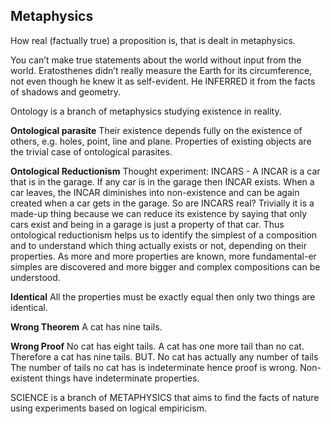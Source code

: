 ## Metaphysics

How real (factually true) a proposition is, that is dealt in metaphysics.

You can’t make true statements about the world without input from the world. Eratosthenes didn’t really measure the Earth for its circumference, not even though he knew it as self-evident. He INFERRED it from the facts of shadows and geometry.

Ontology is a branch of metaphysics studying existence in reality.

**Ontological parasite**
Their existence depends fully on the existence of others, e.g. holes, point, line and plane. Properties of existing objects are the trivial case of ontological parasites.

**Ontological Reductionism**
Thought experiment: INCARS - A INCAR is a car that is in the garage. If any car is in the garage then INCAR exists. When a car leaves, the INCAR diminishes into non-existence and can be again created when a car gets in the garage. So are INCARS real? Trivially it is a made-up thing because we can reduce its existence by saying that only cars exist and being in a garage is just a property of that car. Thus ontological reductionism helps us to identify the simplest of a composition and to understand which thing actually exists or not, depending on their properties. As more and more properties are known, more fundamental-er simples are discovered and more bigger and complex compositions can be understood.

**Identical**
All the properties must be exactly equal then only two things are identical.

**Wrong Theorem** 
A cat has nine tails. 

**Wrong Proof**
No cat has eight tails. A cat has one more tail than no cat. Therefore a cat has nine tails. 
BUT. No cat has actually any number of tails The number of tails no cat has is indeterminate hence proof is wrong. Non-existent things have indeterminate properties.

SCIENCE is a branch of METAPHYSICS that aims to find the facts of nature using experiments based on logical empiricism.
